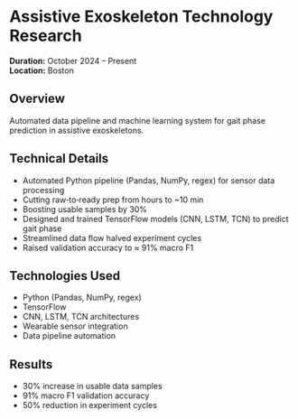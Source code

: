 # Assistive Exoskeleton Technology Research

**Duration:** October 2024 – Present  
**Location:** Boston

## Overview
Automated data pipeline and machine learning system for gait phase prediction in assistive exoskeletons.

## Technical Details
- Automated Python pipeline (Pandas, NumPy, regex) for sensor data processing
- Cutting raw‑to‑ready prep from hours to ~10 min
- Boosting usable samples by 30%
- Designed and trained TensorFlow models (CNN, LSTM, TCN) to predict gait phase
- Streamlined data flow halved experiment cycles
- Raised validation accuracy to ≈ 91% macro F1

## Technologies Used
- Python (Pandas, NumPy, regex)
- TensorFlow
- CNN, LSTM, TCN architectures
- Wearable sensor integration
- Data pipeline automation

## Results
- 30% increase in usable data samples
- 91% macro F1 validation accuracy
- 50% reduction in experiment cycles
